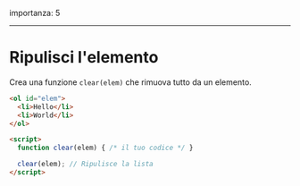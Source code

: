 importanza: 5

---

# Ripulisci l'elemento

Crea una funzione `clear(elem)` che rimuova tutto da un elemento.

```html run height=60
<ol id="elem">
  <li>Hello</li>
  <li>World</li>
</ol>

<script>
  function clear(elem) { /* il tuo codice */ }

  clear(elem); // Ripulisce la lista
</script>
```
